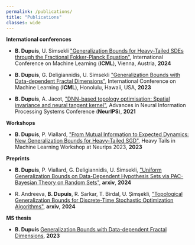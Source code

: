 ```yaml
---
permalink: /publications/
title: "Publications"
classes: wide
---
```


**International conferences**

* **B. Dupuis**, U. Simsekli ["Generalization Bounds for Heavy-Tailed SDEs through the Fractional Fokker-Planck Equation"](https://arxiv.org/abs/2402.07723), International Conference on Machine Learning (**ICML**), Vienna, Austria, **2024**

* **B. Dupuis**, G. Deligiannidis, U. Simsekli ["Generalization Bounds with Data-dependent Fractal Dimensions"](https://arxiv.org/abs/2302.02766), International Conference on Machine Learning (**ICML**), Honolulu, Hawaii, USA, **2023**

* **B. Dupuis**, A. Jacot, ["DNN-based topology optimisation: Spatial invariance and neural tangent kernel"](https://arxiv.org/abs/2106.05710), Advances in Neural Information Processing Systems Conference (**NeurIPS**), **2021**

**Workshops**

* **B. Dupuis**, P. Viallard, ["From Mutual Information to Expected Dynamics: New Generalization Bounds for Heavy-Tailed SGD"](https://arxiv.org/abs/2312.00427), Heavy Tails in Machine Learning Workshop at Neurips 2023, **2023**

**Preprints**

* **B. Dupuis**, P. Viallard, G. Deligiannidis, U. Simsekli, ["Uniform Generalization Bounds on Data-Dependent Hypothesis Sets via PAC-Bayesian Theory on Random Sets"](https://arxiv.org/abs/2404.17442), **arxiv**, **2024**

* R. Andreeva, **B. Dupuis**, R. Sarkar, T. Birdal, U. Şimşekli, ["Topological Generalization Bounds for Discrete-Time Stochastic Optimization Algorithms"](https://arxiv.org/abs/2407.08723), **arxiv**, **2024**

**MS thesis**

* **B. Dupuis** [Generalization Bounds with
Data-dependent Fractal Dimensions](../assets/theses/Master_thesis_Benjamin.pdf), **2023**

<!-- ---
title: "Generalization Bounds with Data-dependent Fractal Dimensions"
cathegory: Master thesis
date: 2023
paperurl: 'https://arxiv.org/abs/2407.08723'
--- -->


